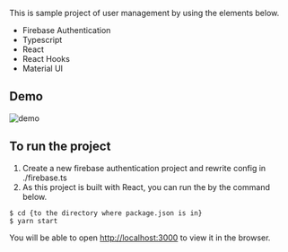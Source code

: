 This is sample project of user management by using the elements below.

- Firebase Authentication
- Typescript
- React
- React Hooks
- Material UI

## Demo

![demo](https://github.com/motoitanigaki/typescript-react-hooks-firebase_authentication-sample/demo/demo.gif)

## To run the project

1. Create a new firebase authentication project and rewrite config in ./firebase.ts
2. As this project is built with React, you can run the by the command below.

```
$ cd {to the directory where package.json is in}
$ yarn start
```

You will be able to open [http://localhost:3000](http://localhost:3000) to view it in the browser.

